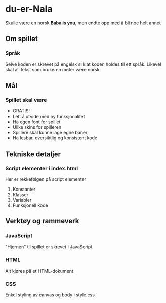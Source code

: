 # du-er-Nala

Skulle være en norsk __Baba is you__, men endte opp med å bli noe helt annet

## Om spillet

### Språk

Selve koden er skrevet på engelsk slik at koden holdes til ett språk. Likevel skal all tekst som brukeren møter være norsk

## Mål

### Spillet skal være

- GRATIS!
- Lett å utvide med ny funksjonalitet
- Ha egen font for spillet
- Ulike skins for spilleren
- Spillere skal kunne lage egne baner
- Ha lesbar, oversiktlig og konsistent kode

## Tekniske detaljer

### Script elementer i index.html

Her er rekkefølgen på script elementer

1. Konstanter
2. Klasser
3. Variabler
4. Funksjonell kode

## Verktøy og rammeverk

### JavaScript

"Hjernen" til spillet er skrevet i JavaScript.

### HTML

Alt kjøres på et HTML-dokument

### CSS

Enkel styling av canvas og body i style.css
